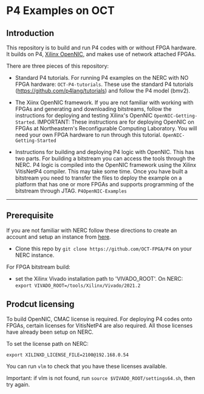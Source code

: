 # P4 Examples on OCT
## Introduction 
This repository is to build and run P4 codes with or without FPGA hardware. It builds on P4, [Xilinx OpenNIC](https://github.com/Xilinx/open-nic), and makes use of network attached FPGAs.  

There are three pieces of this repository:

- Standard P4 tutorials.   For running P4 examples on the NERC with NO FPGA hardware: `OCT-P4-tutorials`.  These use the standard P4 tutorials  (https://github.com/p4lang/tutorials)  and follow the P4 model (bmv2).  

- The Xiinx OpenNIC framework.  If you are not familiar with working with FPGAs and generating and downloading bitstreams, follow the instructions for deploying and testing Xilinx's OpenNIC `OpenNIC-Getting-Started`.  IMPORTANT:  These instructions are for deploying OpenNIC on FPGAs at Northeastern's Reconfigurable Computing Laboratory.  You will need your own FPGA hardware to run through this tutorial.  `OpenNIC-Getting-Started`

- Instructions for building and deploying P4 logic with OpenNIC.  This has two parts.  For building a bitstream you can access the tools through the NERC.  P4 logic is compiled into the OpenNIC framework using the Xilinx VitisNetP4 compiler. This may take some time.  Once you have built a bitstream you need to transfer the files to deploy the example on a platform that has one or more FPGAs and supports programming of the bitstream through JTAG.  `P4OpenNIC-Examples` 

------

## Prerequisite 

If you are not familiar with NERC follow these directions to create an account and setup an instance from [here](https://docs.google.com/document/d/1_JZ1K0lDdCTKP6TePhMbEBIyySO4jYZbF9-yBIQO07A/edit).

- Clone this repo by `git clone https://github.com/OCT-FPGA/P4` on your NERC instance.  

For FPGA bitstream build:

- set the Xilinx Vivado installation path to 'VIVADO_ROOT'. On NERC:  `export VIVADO_ROOT=/tools/Xilinx/Vivado/2021.2`

## Prodcut licensing

To build OpenNIC, CMAC license is required. For deploying P4 codes onto FPGAs, certain licenses for VitisNetP4 are also required. All those licenses have already been setup on NERC.

To set the license path on NERC:  

`export XILINXD_LICENSE_FILE=2100@192.168.0.54`

You can run `vlm` to check that you have these licenses available. 

Important: if vlm is not found, run `source $VIVADO_ROOT/settings64.sh`, then try again.

